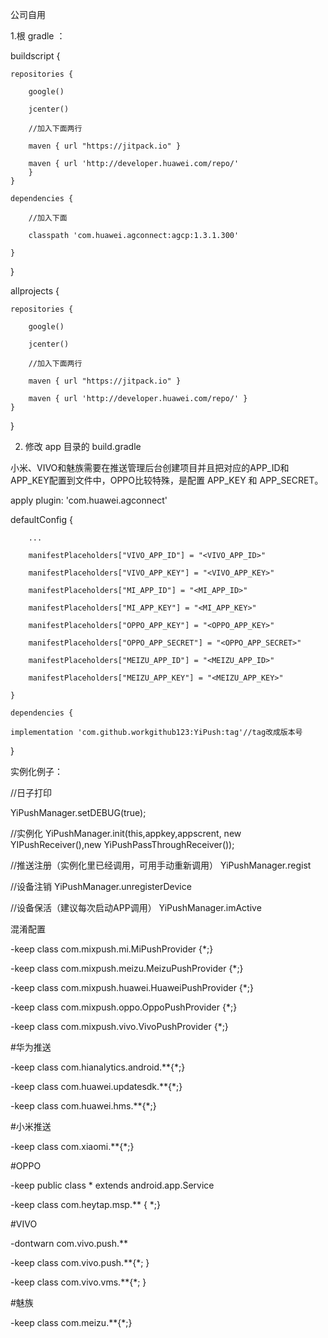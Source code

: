 
公司自用

1.根 gradle ：

buildscript {

    repositories {
    
        google()
        
        jcenter()
        
        //加入下面两行
        
        maven { url "https://jitpack.io" }
        
        maven { url 'http://developer.huawei.com/repo/'
        }
    }
    
    dependencies {
    
        //加入下面
        
        classpath 'com.huawei.agconnect:agcp:1.3.1.300'
        
    }
}


allprojects {

    repositories {
    
        google()
        
        jcenter()
        
        //加入下面两行
        
        maven { url "https://jitpack.io" }
        
        maven { url 'http://developer.huawei.com/repo/' }
    }
}

2. 修改 app 目录的 build.gradle

小米、VIVO和魅族需要在推送管理后台创建项目并且把对应的APP_ID和APP_KEY配置到文件中，OPPO比较特殊，是配置 APP_KEY 和 APP_SECRET。

apply plugin: 'com.huawei.agconnect'

 defaultConfig {
 
        ...
        
        manifestPlaceholders["VIVO_APP_ID"] = "<VIVO_APP_ID>"
        
        manifestPlaceholders["VIVO_APP_KEY"] = "<VIVO_APP_KEY>"
        
        manifestPlaceholders["MI_APP_ID"] = "<MI_APP_ID>"
        
        manifestPlaceholders["MI_APP_KEY"] = "<MI_APP_KEY>"
        
        manifestPlaceholders["OPPO_APP_KEY"] = "<OPPO_APP_KEY>"
        
        manifestPlaceholders["OPPO_APP_SECRET"] = "<OPPO_APP_SECRET>"
        
        manifestPlaceholders["MEIZU_APP_ID"] = "<MEIZU_APP_ID>"
        
        manifestPlaceholders["MEIZU_APP_KEY"] = "<MEIZU_APP_KEY>"
        
    }
    
    dependencies {
    
    implementation 'com.github.workgithub123:YiPush:tag'//tag改成版本号
    
}



实例化例子：

//日子打印

 YiPushManager.setDEBUG(true);
 
 //实例化
 YiPushManager.init(this,appkey,appscrent, new YIPushReceiver(),new YiPushPassThroughReceiver());
 
 //推送注册（实例化里已经调用，可用手动重新调用）
 YiPushManager.regist
 
 //设备注销
 YiPushManager.unregisterDevice
 
 
 //设备保活（建议每次启动APP调用）
 YiPushManager.imActive
 
 
 混淆配置
 
-keep class com.mixpush.mi.MiPushProvider {*;}

-keep class com.mixpush.meizu.MeizuPushProvider {*;}

-keep class com.mixpush.huawei.HuaweiPushProvider {*;}

-keep class com.mixpush.oppo.OppoPushProvider {*;}

-keep class com.mixpush.vivo.VivoPushProvider {*;}

 
#华为推送

-keep class com.hianalytics.android.**{*;} 

-keep class com.huawei.updatesdk.**{*;} 

-keep class com.huawei.hms.**{*;}

#小米推送

-keep class com.xiaomi.**{*;}


#OPPO

-keep public class * extends android.app.Service

-keep class com.heytap.msp.** { *;}


#VIVO

-dontwarn com.vivo.push.** 

-keep class com.vivo.push.**{*; } 

-keep class com.vivo.vms.**{*; }

#魅族

-keep class com.meizu.**{*;}


